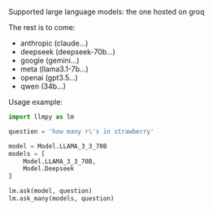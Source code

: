 Supported large language models:
the one hosted on groq

The rest is to come:
- anthropic (claude...)
- deepseek (deepseek-70b...)
- google (gemini...)
- meta (llama3.1-7b...)
- openai (gpt3.5...)
- qwen (34b...)


Usage example:

```python
import llmpy as lm

question = 'how many r\'s in strawberry'

model = Model.LLAMA_3_3_70B
models = [
    Model.LLAMA_3_3_70B,
    Model.Deepseek
]

lm.ask(model, question)
lm.ask_many(models, question)
```